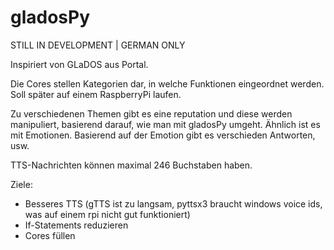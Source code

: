 # gladosPy
STILL IN DEVELOPMENT | GERMAN ONLY


Inspiriert von GLaDOS aus Portal.

Die Cores stellen Kategorien dar, in welche Funktionen eingeordnet werden. Soll später auf einem RaspberryPi laufen.

Zu verschiedenen Themen gibt es eine reputation und diese werden manipuliert, basierend darauf, wie man mit gladosPy umgeht.
Ähnlich ist es mit Emotionen. Basierend auf der Emotion gibt es verschieden Antworten, usw.

TTS-Nachrichten können maximal 246 Buchstaben haben.



Ziele:
- Besseres TTS (gTTS ist zu langsam, pyttsx3 braucht windows voice ids, was auf einem rpi nicht gut funktioniert)
- If-Statements reduzieren
- Cores füllen
